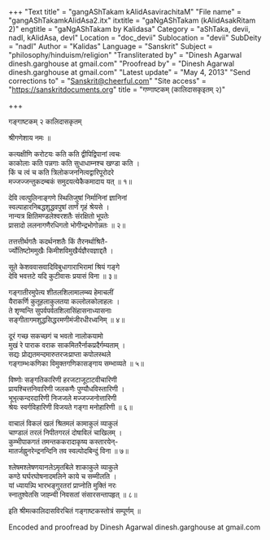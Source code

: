 +++
"Text title" = "gangAShTakam kAlidAsavirachitaM"
"File name" = "gangAShTakamkAlidAsa2.itx"
itxtitle = "gaNgAShTakam (kAlidAsakRitam 2)"
engtitle = "gaNgAShTakam by Kalidasa"
Category = "aShTaka, devii, nadI, kAlidAsa, devI"
Location = "doc_devii"
Sublocation = "devii"
SubDeity = "nadI"
Author = "Kalidas"
Language = "Sanskrit"
Subject = "philosophy/hinduism/religion"
"Transliterated by" = "Dinesh Agarwal  dinesh.garghouse at gmail.com"
"Proofread by" = "Dinesh Agarwal  dinesh.garghouse at gmail.com"
"Latest update" = "May 4, 2013"
"Send corrections to" = "Sanskrit@cheerful.com"
"Site access" = "https://sanskritdocuments.org"
title = "गण्गाष्टकम् (कालिदासकृइतम् २)"

+++
  
 गङ्गाष्टकम् २ कालिदासकृतम्   
  
श्रीगणेशाय नमः ॥  
  
कत्यक्षीणि करोटयः कति कति द्वीपिद्विपानां त्वचः  
काकोलाः कति पन्नगाः कति सुधाधाम्नश्च खण्डा कति ।  
किं च त्वं च कति त्रिलोकजननित्वद्वारिपूरोदरे  
मज्जज्जन्तुकदम्बकं समुदयत्येकैकमादाय यत् ॥ १॥  
  
देवि त्वत्पुलिनाङ्गणे स्थितिजुषां निर्मानिनां ज्ञानिनां  
स्वल्पाहारनिबद्धशुद्धवपुषां तार्णं गृहं श्रेयसे ।  
नान्यत्र क्षितिमण्डलेश्वरशतैः संरक्षितो भूपतेः  
प्रासादो ललनागणैरधिगतो भोगीन्द्रभोगोन्नतः ॥ २॥  
  
तत्तत्तीर्थगतैः कदर्थनशतैः किं तैरनर्थाश्रितै-  
र्ज्योतिष्टोममुखैः किमीशविमुखैर्यज्ञैरवज्ञाद्दतै ।  
  
सूते केशववासवादिविबुधागाराभिरामां श्रियं गङ्गे  
देवि भवत्तटे यदि कुटीवासः प्रयासं विना ॥ ३॥  
  
गङ्गातीरमुपेत्य शीतलशिलामालम्ब्य हेमाचलीं  
यैराकर्णि कुतूहलाकुलतया कल्लोलकोलाहलः ।  
ते शृण्वन्ति सुपर्वपर्वतशिलासिंहासनाध्यासनाः  
सङ्गीतागमशुद्धसिद्धरमणीमंजीरधीरध्वनिम् ॥ ४॥  
  
दूरं गच्छ सकच्छगं च भवतो नालोकयामो  
मुखं रे पाराक वराक साकमितरैर्नाकप्रदैर्गम्यताम् ।  
सद्यः प्रोद्यतमन्दमारुतरजःप्राप्ता  कपोलस्थले  
गङ्गाम्भःकणिका विमुक्तगणिकासङ्गाय सम्भाव्यते ॥ ५॥  
  
विष्णोः सङ्गतिकारिणी हरजटाजूटाटवीचारिणी  
प्रायश्चित्तनिवारिणी जलकणैः पुण्यौधविस्तारिणी ।  
भूभृत्कन्दरदारिणी निजजले मज्जज्जनोत्तारिणी  
श्रेयः स्वर्गविहारिणी विजयते गङ्गा मनोहारिणी ॥ ६॥  
  
वाचालं विकलं खलं श्रितमलं कामाकुलं व्याकुलं  
चाण्डालं तरलं निपीतगरलं दोषाविलं चाखिलम् ।  
कुम्भीपाकगतं तमन्तककरादाकृष्य कस्तारयेन्-  
मातर्जह्नुनरेन्द्रनन्दिनि तव स्वल्पोदबिन्दुं विना ॥ ७॥  
  
श्लेषमश्लेषणयानलेऽमृतबिले शाकाकुले व्याकुले  
कण्ठे घर्घरघोषनादमलिने काये च सम्मीलति ।  
यां ध्यायन्न्पि भारभङ्गुरतरां प्राप्नोति मुक्तिं नरः  
स्नातुश्वेतसि जाह्न्वी निवसतां संसारसन्तापहृत् ॥ ८॥  
  
इति श्रीमत्कालिदासविरचितं गङ्गाष्टकस्तोत्रं सम्पूर्णम् ॥   
  
  
  
  
  
Encoded and proofread by Dinesh Agarwal  dinesh.garghouse at gmail.com  
  
  
